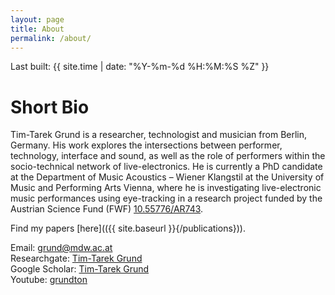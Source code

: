 ```yaml
---
layout: page
title: About
permalink: /about/
---
```

<p>Last built: {{ site.time | date: "%Y-%m-%d %H:%M:%S %Z" }}</p>


# Short Bio
Tim-Tarek Grund is a researcher, technologist and musician from Berlin, Germany. His work explores the intersections between performer, technology, interface and sound, as well as the role of performers within the socio-technical network of live-electronics. He is currently a PhD candidate at the Department of Music Acoustics – Wiener Klangstil at the University of Music and Performing Arts Vienna, where he is investigating live-electronic music performances using eye-tracking in a research project funded by the Austrian Science Fund (FWF) [10.55776/AR743](https://doi.org/10.55776/AR743).

Find my papers [here](({{ site.baseurl }}{/publications})). <br />

Email: [grund@mdw.ac.at](grund@mdw.ac.at) <br />
Researchgate: [Tim-Tarek Grund](https://www.researchgate.net/profile/Tim-Tarek-Grund/) <br />
Google Scholar: [Tim-Tarek Grund](https://scholar.google.com/citations?user=daoundAAAAAJ) <br />
Youtube: [grundton](https://www.youtube.com/@grundtongrundton) <br />
